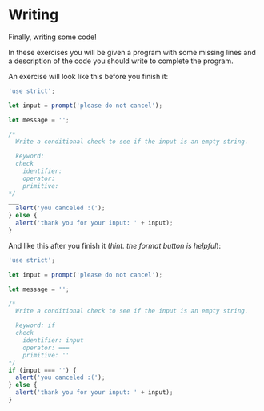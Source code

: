 # Writing

Finally, writing some code!

In these exercises you will be given a program with some missing lines and a
description of the code you should write to complete the program.

An exercise will look like this before you finish it:

```js
'use strict';

let input = prompt('please do not cancel');

let message = '';

/*
  Write a conditional check to see if the input is an empty string.

  keyword:
  check
    identifier:
    operator:
    primitive:
*/
___
  alert('you canceled :(');
} else {
  alert('thank you for your input: ' + input);
}
```

And like this after you finish it (_hint. the format button is helpful_):

```js
'use strict';

let input = prompt('please do not cancel');

let message = '';

/*
  Write a conditional check to see if the input is an empty string.

  keyword: if
  check
    identifier: input
    operator: ===
    primitive: ''
*/
if (input === '') {
  alert('you canceled :(');
} else {
  alert('thank you for your input: ' + input);
}
```
